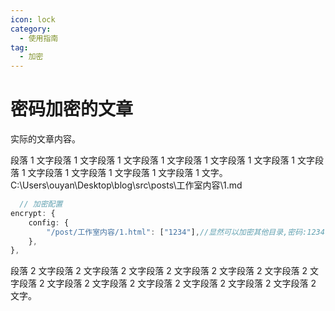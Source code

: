 ```yaml
---
icon: lock
category:
  - 使用指南
tag:
  - 加密
---
```


# 密码加密的文章

实际的文章内容。


段落 1 文字段落 1 文字段落 1 文字段落 1 文字段落 1 文字段落 1 文字段落 1 文字段落 1 文字段落 1 文字段落 1 文字段落 1 文字段落 1 文字。
C:\Users\ouyan\Desktop\blog\src\posts\工作室内容\1.md
```ts
  // 加密配置
encrypt: {
    config: {
        "/post/工作室内容/1.html": ["1234"],//显然可以加密其他目录,密码:1234
    },
},
```
段落 2 文字段落 2 文字段落 2 文字段落 2 文字段落 2 文字段落 2 文字段落 2 文字段落 2 文字段落 2 文字段落 2 文字段落 2 文字段落 2 文字段落 2 文字段落 2 文字。

